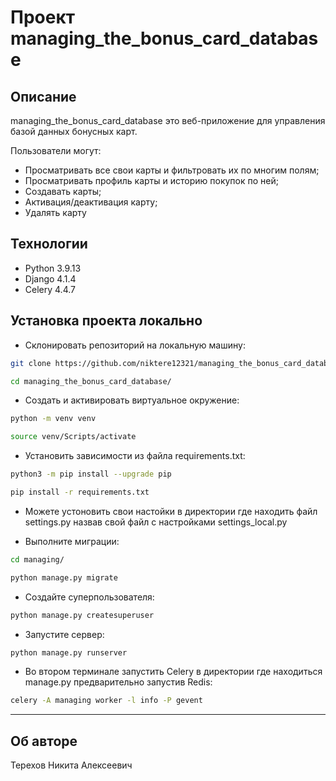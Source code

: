 # Проект managing_the_bonus_card_database

## Описание

managing_the_bonus_card_database это веб-приложение для управления базой данных бонусных карт.

Пользователи могут:
- Просматривать все свои карты и фильтровать их по многим полям;
- Просматривать профиль карты и историю покупок по ней;
- Создавать карты;
- Активация/деактивация карту;
- Удалять карту

## Технологии
- Python 3.9.13
- Django 4.1.4
- Celery 4.4.7

## Установка проекта локально

* Склонировать репозиторий на локальную машину:
```bash
git clone https://github.com/niktere12321/managing_the_bonus_card_database.git
```
```bash
cd managing_the_bonus_card_database/
```

* Cоздать и активировать виртуальное окружение:

```bash
python -m venv venv
```

```bash
source venv/Scripts/activate
```

* Установить зависимости из файла requirements.txt:

```bash
python3 -m pip install --upgrade pip
```
```bash
pip install -r requirements.txt
```

* Можете устоновить свои настойки в директории где находить файл settings.py назвав свой файл с настройками settings_local.py

* Выполните миграции:
```bash
cd managing/
```
```bash
python manage.py migrate
```

* Создайте суперпользователя:
```bash
python manage.py createsuperuser
```

* Запустите сервер:
```bash
python manage.py runserver
```

* Во втором терминале запустить Celery в директории где находиться manage.py предварительно запустив Redis:
```bash
celery -A managing worker -l info -P gevent
```

---
## Об авторе

Терехов Никита Алексеевич
